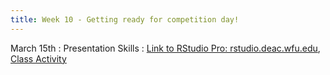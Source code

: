 ```yaml
---
title: Week 10 - Getting ready for competition day!
---
```


March 15th
: Presentation Skills
  : [Link to RStudio Pro: rstudio.deac.wfu.edu](https://rstudio.deac.wfu.edu/), [Class Activity](https://sta175.github.io/class_activities/STA175_Activity9.html)
  

